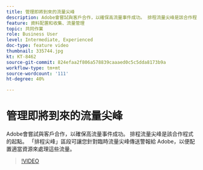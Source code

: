 ```yaml
---
title: 管理即將到來的流量尖峰
description: Adobe會嘗試與客戶合作，以確保高流量事件成功。 排程流量尖峰是該合作程式的起點。 「排程尖峰」區段可讓您針對臨時流量尖峰傳送警報給 Adobe，以便配置適當資源來處理這些流量。
feature: 資料配置和收集、流量管理
topic: 共同作業
role: Business User
level: Intermediate, Experienced
doc-type: feature video
thumbnail: 335744.jpg
kt: KT-8462
source-git-commit: 824efaa2f806a578839caaaed0c5c5dda8173b9a
workflow-type: tm+mt
source-wordcount: '111'
ht-degree: 40%

---
```



# 管理即將到來的流量尖峰

Adobe會嘗試與客戶合作，以確保高流量事件成功。 排程流量尖峰是該合作程式的起點。 「排程尖峰」區段可讓您針對臨時流量尖峰傳送警報給 Adobe，以便配置適當資源來處理這些流量。


>[!VIDEO](https://video.tv.adobe.com/v/335744/?quality=12&learn=on)